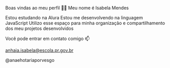 Boas vindas ao meu perfil 💙💙
Meu nome é Isabela Mendes

Estou estudando na Alura
Estou me desenvolvendo na linguagem JavaScript
Utilizo esse espaço para minha organização e compartilhamento dos meu projetos desenvolvidos

Você pode entrar em contato comigo 📫

anhaia.isabela@escola.pr.gov.br

@anaehotariaporvesgo
